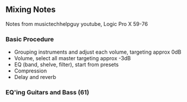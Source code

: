 ## Mixing Notes
Notes from musictechhelpguy youtube, Logic Pro X 59-76

### Basic Procedure
- Grouping instruments and adjust each volume, targeting approx 0dB
- Volume, select all master targeting approx -3dB
- EQ (band, shelve, filter), start from presets
- Compression
- Delay and reverb

### EQ'ing Guitars and Bass (61)






